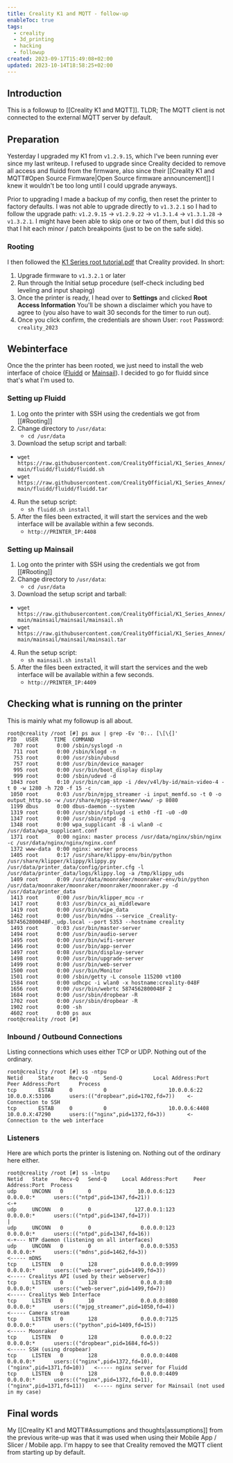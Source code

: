 ```yaml
---
title: Creality K1 and MQTT - follow-up
enableToc: true
tags:
  - creality
  - 3d_printing
  - hacking
  - followup
created: 2023-09-17T15:49:08+02:00
updated: 2023-10-14T18:58:25+02:00
---
```

## Introduction
This is a followup to [[Creality K1 and MQTT]].
TLDR; The MQTT client is not connected to the external MQTT server by default.


## Preparation
Yesterday I upgraded my K1 from `v1.2.9.15`, which I've been running ever since my last writeup.
I refused to upgrade since Creality decided to remove all access and fluidd from the firmware, also since their [[Creality K1 and MQTT#Open Source Firmware|Open Source firmware announcement]] I knew it wouldn't be too long until I could upgrade anyways.

Prior to upgrading I made a backup of my config, then reset the printer to factory defaults.
I was not able to upgrade directly to `v1.3.2.1` so I had to follow the upgrade path: `v1.2.9.15` -> `v1.2.9.22` -> `v1.3.1.4` -> `v1.3.1.28` -> `v1.3.2.1`.
I might have been able to skip one or two of them, but I did this so that I hit each minor / patch breakpoints (just to be on the safe side). 

### Rooting
I then followed the [K1 Series root tutorial.pdf](https://github.com/husjon/K1_Series_Annex/blob/main/root%20guide/K1%20Series%20root%20tutorial.pdf) that Creality provided.
In short:
  1. Upgrade firmware to `v1.3.2.1` or later
  2. Run through the Initial setup procedure (self-check including bed leveling and input shaping)
  3. Once the printer is ready, I head over to **Settings** and clicked **Root Access Information**
       You'll be shown a disclaimer which you have to agree to (you also have to wait 30 seconds for the timer to run out).
  4. Once you click confirm, the credentials are shown
       User: `root`
       Password: `creality_2023`

## Webinterface
Once the the printer has been rooted, we just need to install the web interface of choice ([Fluidd](https://docs.fluidd.xyz/) or [Mainsail](https://docs.mainsail.xyz/)).
I decided to go for fluidd since that's what I'm used to.

### Setting up Fluidd
1. Log onto the printer with SSH using the credentials we got from [[#Rooting]]
2. Change directory to `/usr/data`:
   * `cd /usr/data`
3. Download the setup script and tarball:
* `wget https://raw.githubusercontent.com/CrealityOfficial/K1_Series_Annex/main/fluidd/fluidd/fluidd.sh`
* `wget https://raw.githubusercontent.com/CrealityOfficial/K1_Series_Annex/main/fluidd/fluidd/fluidd.tar`
4. Run the setup script:
   * `sh fluidd.sh install`
5. After the files been extracted, it will start the services and the web interface will be available within a few seconds.
   * `http://PRINTER_IP:4408`
   
### Setting up Mainsail
1. Log onto the printer with SSH using the credentials we got from [[#Rooting]]
2. Change directory to `/usr/data`:
   * `cd /usr/data`
3. Download the setup script and tarball:
* `wget https://raw.githubusercontent.com/CrealityOfficial/K1_Series_Annex/main/mainsail/mainsail/mainsail.sh`
* `wget https://raw.githubusercontent.com/CrealityOfficial/K1_Series_Annex/main/mainsail/mainsail/mainsail.tar`
4. Run the setup script:
   * `sh mainsail.sh install`
5. After the files been extracted, it will start the services and the web interface will be available within a few seconds.
   * `http://PRINTER_IP:4409`


## Checking what is running on the printer
This is mainly what my followup is all about.

```
root@creality /root [#] ps aux | grep -Ev '0:.. [\[\{]'
PID   USER     TIME  COMMAND
  707 root      0:00 /sbin/syslogd -n
  711 root      0:00 /sbin/klogd -n
  753 root      0:00 /usr/sbin/ubusd
  757 root      0:00 /usr/bin/device_manager
  995 root      0:00 /usr/bin/boot_display display
  999 root      0:00 /sbin/udevd -d
 1043 root      0:10 /usr/bin/cam_app -i /dev/v4l/by-id/main-video-4 -t 0 -w 1280 -h 720 -f 15 -c
 1050 root      0:03 /usr/bin/mjpg_streamer -i input_memfd.so -t 0 -o output_http.so -w /usr/share/mjpg-streamer/www/ -p 8080
 1199 dbus      0:00 dbus-daemon --system
 1319 root      0:00 /usr/sbin/ifplugd -i eth0 -fI -u0 -d0
 1347 root      0:00 /usr/sbin/ntpd -g
 1348 root      0:00 wpa_supplicant -B -i wlan0 -c /usr/data/wpa_supplicant.conf
 1371 root      0:00 nginx: master process /usr/data/nginx/sbin/nginx -c /usr/data/nginx/nginx/nginx.conf
 1372 www-data  0:00 nginx: worker process
 1405 root      0:17 /usr/share/klippy-env/bin/python /usr/share/klipper/klippy/klippy.py /usr/data/printer_data/config/printer.cfg -l /usr/data/printer_data/logs/klippy.log -a /tmp/klippy_uds
 1409 root      0:09 /usr/data/moonraker/moonraker-env/bin/python /usr/data/moonraker/moonraker/moonraker/moonraker.py -d /usr/data/printer_data
 1413 root      0:00 /usr/bin/klipper_mcu -r
 1417 root      0:03 /usr/bin/cx_ai_middleware
 1419 root      0:00 /usr/bin/wipe_data
 1462 root      0:00 /usr/bin/mdns --service _Creality-5874562800048F._udp.local --port 5353 --hostname creality
 1493 root      0:03 /usr/bin/master-server
 1494 root      0:00 /usr/bin/audio-server
 1495 root      0:00 /usr/bin/wifi-server
 1496 root      0:00 /usr/bin/app-server
 1497 root      0:08 /usr/bin/display-server
 1498 root      0:00 /usr/bin/upgrade-server
 1499 root      0:00 /usr/bin/web-server
 1500 root      0:00 /usr/bin/Monitor
 1501 root      0:00 /sbin/getty -L console 115200 vt100
 1584 root      0:00 udhcpc -i wlan0 -x hostname:creality-048F
 1656 root      0:00 /usr/bin/webrtc 5874562800048F 2
 1684 root      0:00 /usr/sbin/dropbear -R
 1702 root      0:00 /usr/sbin/dropbear -R
 1902 root      0:00 -sh
 4602 root      0:00 ps aux
root@creality /root [#]
```

### Inbound / Outbound Connections
Listing connections which uses either TCP or UDP.
Nothing out of the ordinary.
```
root@creality /root [#] ss -ntpu
Netid     State     Recv-Q     Send-Q          Local Address:Port           Peer Address:Port      Process
tcp       ESTAB     0          0                    10.0.0.6:22               10.0.0.X:53106      users:(("dropbear",pid=1702,fd=7))    <- Connection to SSH
tcp       ESTAB     0          0                    10.0.0.6:4408             10.0.0.X:47290      users:(("nginx",pid=1372,fd=3))       <- Connection to the web interface
```


### Listeners
Here are which ports the printer is listening on.
Nothing out of the ordinary here either.
```
root@creality /root [#] ss -lntpu
Netid   State    Recv-Q   Send-Q     Local Address:Port     Peer Address:Port  Process
udp     UNCONN   0        0               10.0.0.6:123           0.0.0.0:*      users:(("ntpd",pid=1347,fd=21))                             <-+
udp     UNCONN   0        0              127.0.0.1:123           0.0.0.0:*      users:(("ntpd",pid=1347,fd=17))                               |
udp     UNCONN   0        0                0.0.0.0:123           0.0.0.0:*      users:(("ntpd",pid=1347,fd=16))                             <-+--- NTP daemon (listening on all interfaces)
udp     UNCONN   0        0                0.0.0.0:5353          0.0.0.0:*      users:(("mdns",pid=1462,fd=3))                              <----- mDNS
tcp     LISTEN   0        128              0.0.0.0:9999          0.0.0.0:*      users:(("web-server",pid=1499,fd=3))                        <----- Crealitys API (used by their webserver)
tcp     LISTEN   0        128              0.0.0.0:80            0.0.0.0:*      users:(("web-server",pid=1499,fd=7))                        <----- Crealitys Web Interface
tcp     LISTEN   0        10               0.0.0.0:8080          0.0.0.0:*      users:(("mjpg_streamer",pid=1050,fd=4))                     <----- Camera stream
tcp     LISTEN   0        128              0.0.0.0:7125          0.0.0.0:*      users:(("python",pid=1409,fd=15))                           <----- Moonraker
tcp     LISTEN   0        128              0.0.0.0:22            0.0.0.0:*      users:(("dropbear",pid=1684,fd=5))                          <----- SSH (using dropbear)
tcp     LISTEN   0        128              0.0.0.0:4408          0.0.0.0:*      users:(("nginx",pid=1372,fd=10),("nginx",pid=1371,fd=10))   <----- nginx server for Fluidd
tcp     LISTEN   0        128              0.0.0.0:4409          0.0.0.0:*      users:(("nginx",pid=1372,fd=11),("nginx",pid=1371,fd=11))   <----- nginx server for Mainsail (not used in my case)
```


## Final words
My [[Creality K1 and MQTT#Assumptions and thoughts|assumptions]] from the previous write-up was that it was used when using their Mobile App / Slicer / Mobile app.
I'm happy to see that Creality removed the MQTT client from starting up by default.
